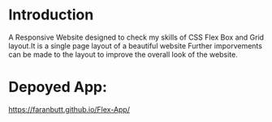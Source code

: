 # Introduction
A Responsive Website designed to check my skills of CSS Flex Box and Grid layout.It is a single page layout of a beautiful website
Further imporvements can be made to the layout to improve the overall look of the website.
# Depoyed App:
https://faranbutt.github.io/Flex-App/
